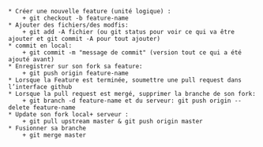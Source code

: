     * Créer une nouvelle feature (unité logique) :
        + git checkout -b feature-name
    * Ajouter des fichiers/des modfis:
        + git add -A fichier (ou git status pour voir ce qui va être ajouter et git commit -A pour tout ajouter)
    * commit en local:
        + git commit -m "message de commit" (version tout ce qui a été ajouté avant)
    * Enregistrer sur son fork sa feature:
        + git push origin feature-name
    * Lorsque la Feature est terminée, soumettre une pull request dans l’interface github
    * Lorsque la pull request est mergé, supprimer la branche de son fork:
        + git branch -d feature-name et du serveur: git push origin --delete feature-name
    * Update son fork local+ serveur :
        + git pull upstream master & git push origin master
    * Fusionner sa branche
        + git merge master